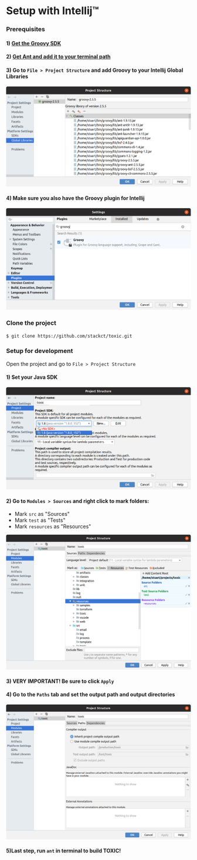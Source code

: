 # Setup with Intellij™

### Prerequisites

#### 1) [Get the Groovy SDK](http://groovy-lang.org/)

#### 2) [Get Ant and add it to your terminal path](https://ant.apache.org/)

#### 3) Go to `File > Project Structure` and add Groovy to your Intellij Global Libraries

![asdf](readmeimages/project_structure.png)

#### 4) Make sure you also have the Groovy plugin for Intellij

![prerec_4](readmeimages/groovy_plugin.png)

### Clone the project

`$ git clone https://github.com/stackct/toxic.git`

### Setup for development

Open the project and go to `File > Project Structure`

####  1) Set your Java SDK

![project_sdk](readmeimages/project_sdk.png)

####  2) Go to `Modules > Sources` and right click to mark folders:

- Mark `src` as "Sources"
- Mark `test` as "Tests"
- Mark `resources` as "Resources"

![sources](readmeimages/sources.png)

####  3) VERY IMPORTANT! Be sure to click `Apply`

####  4) Go to the `Paths` tab and set the output path and output directories

![output_paths](readmeimages/output_paths.png)


####  5)Last step, run `ant` in terminal to build TOXIC!